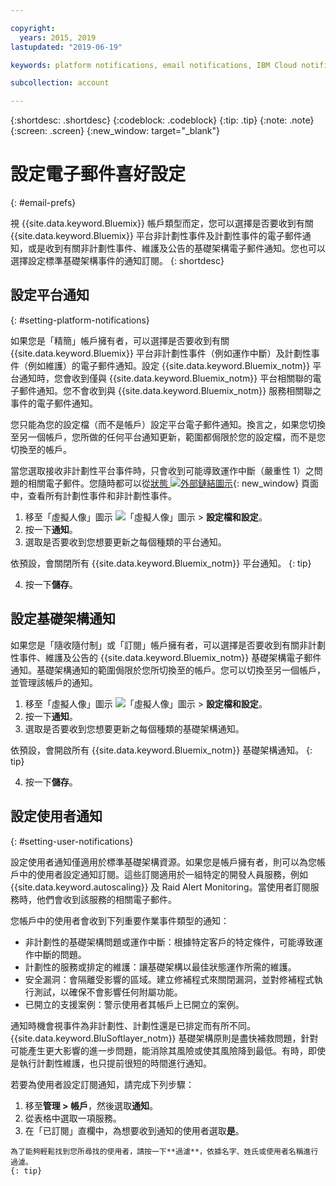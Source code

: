 ```yaml
---

copyright:
  years: 2015, 2019
lastupdated: "2019-06-19"

keywords: platform notifications, email notifications, IBM Cloud notifications, notification preferences, email preferences, user notifications, infrastructure notifications

subcollection: account

---
```


{:shortdesc: .shortdesc}
{:codeblock: .codeblock}
{:tip: .tip}
{:note: .note}
{:screen: .screen}
{:new_window: target="_blank"}


# 設定電子郵件喜好設定
{: #email-prefs}

視 {{site.data.keyword.Bluemix}} 帳戶類型而定，您可以選擇是否要收到有關 {{site.data.keyword.Bluemix}} 平台非計劃性事件及計劃性事件的電子郵件通知，或是收到有關非計劃性事件、維護及公告的基礎架構電子郵件通知。您也可以選擇設定標準基礎架構事件的通知訂閱。
{: shortdesc}

## 設定平台通知
{: #setting-platform-notifications}

如果您是「精簡」帳戶擁有者，可以選擇是否要收到有關 {{site.data.keyword.Bluemix}} 平台非計劃性事件（例如運作中斷）及計劃性事件（例如維護）的電子郵件通知。設定 {{site.data.keyword.Bluemix_notm}} 平台通知時，您會收到僅與 {{site.data.keyword.Bluemix_notm}} 平台相關聯的電子郵件通知。您不會收到與 {{site.data.keyword.Bluemix_notm}} 服務相關聯之事件的電子郵件通知。

您只能為您的設定檔（而不是帳戶）設定平台電子郵件通知。換言之，如果您切換至另一個帳戶，您所做的任何平台通知更新，範圍都侷限於您的設定檔，而不是您切換至的帳戶。

當您選取接收非計劃性平台事件時，只會收到可能導致運作中斷（嚴重性 1）之問題的相關電子郵件。您隨時都可以從[狀態 ![外部鏈結圖示](../icons/launch-glyph.svg "外部鏈結圖示")](https://cloud.ibm.com/status){: new_window} 頁面中，查看所有計劃性事件和非計劃性事件。

1. 移至「虛擬人像」圖示 ![「虛擬人像」圖示](../icons/i-avatar-icon.svg) > **設定檔和設定**。
2. 按一下**通知**。
3. 選取是否要收到您想要更新之每個種類的平台通知。

  依預設，會關閉所有 {{site.data.keyword.Bluemix_notm}} 平台通知。
  {: tip}

4. 按一下**儲存**。

## 設定基礎架構通知

如果您是「隨收隨付制」或「訂閱」帳戶擁有者，可以選擇是否要收到有關非計劃性事件、維護及公告的 {{site.data.keyword.Bluemix_notm}} 基礎架構電子郵件通知。基礎架構通知的範圍侷限於您所切換至的帳戶。您可以切換至另一個帳戶，並管理該帳戶的通知。

1. 移至「虛擬人像」圖示 ![「虛擬人像」圖示](../icons/i-avatar-icon.svg) > **設定檔和設定**。
2. 按一下**通知**。
3. 選取是否要收到您想要更新之每個種類的基礎架構通知。

  依預設，會開啟所有 {{site.data.keyword.Bluemix_notm}} 基礎架構通知。
  {: tip}

4. 按一下**儲存**。

## 設定使用者通知
{: #setting-user-notifications}

設定使用者通知僅適用於標準基礎架構資源。如果您是帳戶擁有者，則可以為您帳戶中的使用者設定通知訂閱。這些訂閱適用於一組特定的開發人員服務，例如 {{site.data.keyword.autoscaling}} 及 Raid Alert Monitoring。當使用者訂閱服務時，他們會收到該服務的相關電子郵件。  

您帳戶中的使用者會收到下列重要作業事件類型的通知：

  * 非計劃性的基礎架構問題或運作中斷：根據特定客戶的特定條件，可能導致運作中斷的問題。
  * 計劃性的服務或排定的維護：讓基礎架構以最佳狀態運作所需的維護。
  * 安全漏洞：會隔離受影響的區域。建立修補程式來關閉漏洞，並對修補程式執行測試，以確保不會影響任何附屬功能。
  * 已開立的支援案例：警示使用者其帳戶上已開立的案例。

通知時機會視事件為非計劃性、計劃性還是已排定而有所不同。{{site.data.keyword.BluSoftlayer_notm}} 基礎架構原則是盡快補救問題，針對可能產生更大影響的進一步問題，能消除其風險或使其風險降到最低。有時，即使是執行計劃性維護，也只提前很短的時間進行通知。

若要為使用者設定訂閱通知，請完成下列步驟：

  1. 移至**管理 > 帳戶**，然後選取**通知**。
  2. 從表格中選取一項服務。
  3. 在「已訂閱」直欄中，為想要收到通知的使用者選取**是**。

    為了能夠輕鬆找到您所尋找的使用者，請按一下**過濾**，依據名字、姓氏或使用者名稱進行過濾。
    {: tip}
